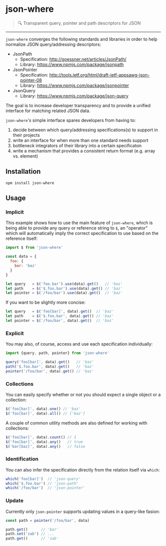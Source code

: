 # json-where

> :mag: Transparent query, pointer and path descriptors for JSON

---

`json-where` converges the following standards and libraries in order to help normalize JSON query/addressing descriptors:

 - JsonPath
   * Specification: http://goessner.net/articles/JsonPath/
   * Library: https://www.npmjs.com/package/jsonpath
 - JsonPointer
   * Specification: http://tools.ietf.org/html/draft-ietf-appsawg-json-pointer-08
   * Library: https://www.npmjs.com/package/jsonpointer
 - JsonQuery
   * Library: https://www.npmjs.com/package/json-query

The goal is to increase developer transparency and to provide a unified interface for matching related JSON data.

`json-where`'s simple interface spares developers from having to:

  1. decide between which query/addressing specifications(s) to support in their projects
  2. write an interface for when more than one standard needs support
  3. bottleneck integrators of their library into a certain specificaton
  4. write a mechanism that provides a consistent return format (e.g. array vs. element)

## Installation

`npm install json-where`

## Usage

### Implicit

This example shows how to use the main feature of `json-where`, which is being able to provide any query or reference string to `$`, an "operator" which will automatically imply the correct specification to use based on the reference itself:

```javascript
import $ from 'json-where'

const data = {
  foo: {
    bar: 'baz'
  }
}

let query   = $('foo.bar').use(data).get()   // 'baz'
let path    = $('$.foo.bar').use(data).get() // 'baz'
let pointer = $('/foo/bar').use(data).get()  // 'baz'
```

If you want to be slightly more concise:

```javascript
let query   = $('foo[bar]', data).get()  // 'baz'
let path    = $('$.foo.bar', data).get() // 'baz'
let pointer = $('/foo/bar', data).get()  // 'baz'
```

### Explicit

You may also, of course, access and use each specification individually:

```javascript
import {query, path, pointer} from 'json-where'

query('foo[bar]', data).get()   // 'baz'
path('$.foo.bar', data).get()   // 'baz'
pointer('/foo/bar', data).get() // 'baz'
```

### Collections

You can easily specify whether or not you should expect a single object or a collection:

```javascript
$('foo[bar]', data).one() // 'baz'
$('foo[bar]', data).all() // ['baz']
```

A couple of common utility methods are also defined for working with collections:

```javascript
$('foo[bar]', data).count() // 1
$('foo[bar]', data).any()   // true
$('bar[baz]', data).any()   // false
```

### Identification

You can also infer the specification directly from the relation itself via `which`:

```javascript
which('foo[bar]')  // 'json-query'
which('$.foo.bar') // 'json-path'
which('/foo/bar')  // 'json-pointer'
```

### Update

Currently only `json-pointer` supports updating values in a query-like fasion:

```javascript
const path = pointer('/foo/bar', data)

path.get()      // 'bar'
path.set('zab') // ...
path.get()      // 'zab'
```